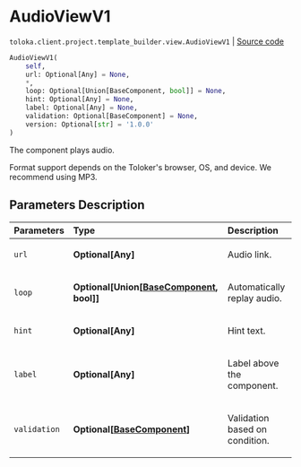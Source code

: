 # AudioViewV1
`toloka.client.project.template_builder.view.AudioViewV1` | [Source code](https://github.com/Toloka/toloka-kit/blob/v1.0.2/src/client/project/template_builder/view.py#L107)

```python
AudioViewV1(
    self,
    url: Optional[Any] = None,
    *,
    loop: Optional[Union[BaseComponent, bool]] = None,
    hint: Optional[Any] = None,
    label: Optional[Any] = None,
    validation: Optional[BaseComponent] = None,
    version: Optional[str] = '1.0.0'
)
```

The component plays audio.


Format support depends on the Toloker's browser, OS, and device. We recommend using MP3.

## Parameters Description

| Parameters | Type | Description |
| :----------| :----| :-----------|
`url`|**Optional\[Any\]**|<p>Audio link.</p>
`loop`|**Optional\[Union\[[BaseComponent](toloka.client.project.template_builder.base.BaseComponent.md), bool\]\]**|<p>Automatically replay audio.</p>
`hint`|**Optional\[Any\]**|<p>Hint text.</p>
`label`|**Optional\[Any\]**|<p>Label above the component.</p>
`validation`|**Optional\[[BaseComponent](toloka.client.project.template_builder.base.BaseComponent.md)\]**|<p>Validation based on condition.</p>
